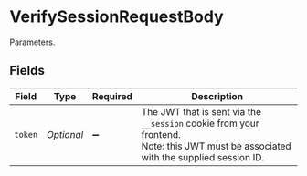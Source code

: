 # VerifySessionRequestBody

Parameters.


## Fields

| Field                                                                                                                               | Type                                                                                                                                | Required                                                                                                                            | Description                                                                                                                         |
| ----------------------------------------------------------------------------------------------------------------------------------- | ----------------------------------------------------------------------------------------------------------------------------------- | ----------------------------------------------------------------------------------------------------------------------------------- | ----------------------------------------------------------------------------------------------------------------------------------- |
| `token`                                                                                                                             | *Optional<String>*                                                                                                                  | :heavy_minus_sign:                                                                                                                  | The JWT that is sent via the `__session` cookie from your frontend.<br/>Note: this JWT must be associated with the supplied session ID. |
